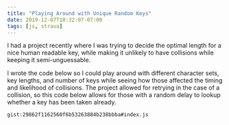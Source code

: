 ```yaml
---
title: "Playing Around with Unique Random Keys"
date: 2019-12-07T10:32:07-07:00
tags: [js, strava]
---
```


I had a project recently where I was trying to decide the optimal length for a nice human readable key, while making it unlikely to have collisions while keeping it semi-unguessable.

I wrote the code below so I could play around with different character sets, key lengths, and number of keys while seeing how those affected the timing and likelihood of collisions. The project allowed for retrying in the case of a collision, so this code below allows for those with a random delay to lookup whether a key has been taken already.

<!-- more -->

`gist:29862f1162560f6b53263884b238bbba#index.js`
